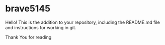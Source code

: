# brave5145

Hello! This is the addition to your repository, including the README.md file and instructions for working in git.

Thank You for reading